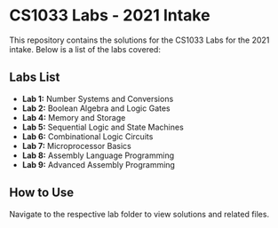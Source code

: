 # CS1033 Labs - 2021 Intake

This repository contains the solutions for the CS1033 Labs for the 2021 intake. Below is a list of the labs covered:

## Labs List

- **Lab 1:** Number Systems and Conversions
- **Lab 2:** Boolean Algebra and Logic Gates
- **Lab 4:** Memory and Storage
- **Lab 5:** Sequential Logic and State Machines
- **Lab 6:** Combinational Logic Circuits
- **Lab 7:** Microprocessor Basics
- **Lab 8:** Assembly Language Programming
- **Lab 9:** Advanced Assembly Programming

## How to Use

Navigate to the respective lab folder to view solutions and related files.
